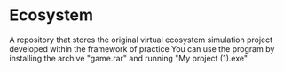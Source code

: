 # Ecosystem
A repository that stores the original virtual ecosystem simulation project developed within the framework of practice
You can use the program by installing the archive "game.rar" and running "My project (1).exe"
